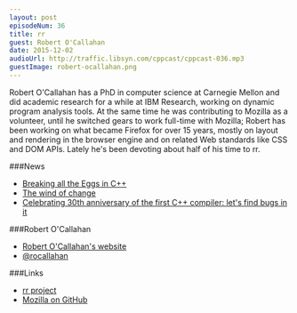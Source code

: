 ```yaml
---
layout: post
episodeNum: 36
title: rr
guest: Robert O'Callahan
date: 2015-12-02
audioUrl: http://traffic.libsyn.com/cppcast/cppcast-036.mp3
guestImage: robert-ocallahan.png
---
```


Robert O'Callahan has a PhD in computer science at Carnegie Mellon and did academic research for a while at IBM Research, working on dynamic program analysis tools. At the same time he was contributing to Mozilla as a volunteer, until he switched gears to work full-time with Mozilla; Robert has been working on what became Firefox for over 15 years, mostly on layout and rendering in the browser engine and on related Web standards like CSS and DOM APIs. Lately he's been devoting about half of his time to rr.

###News

 - [Breaking all the Eggs in C++](http://scottmeyers.blogspot.com/2015/11/breaking-all-eggs-in-c.html)
 - [The wind of change](http://meetingcpp.com/index.php/br/items/the-wind-of-change.html)
 - [Celebrating 30th anniversary of the first C++ compiler: let's find bugs in it](http://www.viva64.com/en/b/0355/)
 
###Robert O'Callahan

 - [Robert O'Callahan's website](http://robert.ocallahan.org/)
 - [@rocallahan](https://twitter.com/rocallahan)

###Links

 - [rr project](http://rr-project.org/)
 - [Mozilla on GitHub](https://github.com/mozilla)
